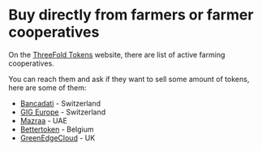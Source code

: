 # Buy directly from farmers or farmer cooperatives

On the [ThreeFold Tokens](https://tokens.threefold.me/) website, there are list of active farming cooperatives.

You can reach them and ask if they want to sell some amount of tokens, here are some of them: 
- [Bancadati](https://bancadati.farm/) - Switzerland
- [GIG Europe](https://www.gigeurope.tech/) - Switzerland
- [Mazraa](/how_to_buy/mazraa.md) - UAE
- [Bettertoken](https://bettertoken.shop) - Belgium
- [GreenEdgeCloud](https://www.greenedgecloud.com/) - UK
